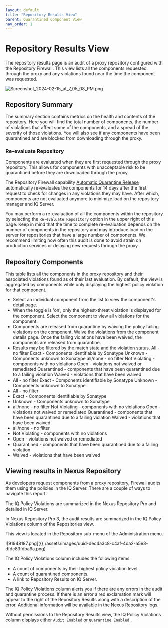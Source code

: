 ```yaml
---
layout: default
title: "Repository Results View"
parent: Quarantined Component View
nav_order: 1
---
```


# Repository Results View

The repository results page is an audit of a proxy repository configured with the Repository Firewall. This view lists all the components requested through the proxy and any violations found near the time the component was requested.

![Screenshot_2024-02-15_at_7_05_08_PM.png](/docs-at-surgery-poc/assets/images/uuid-849decb0-9296-f7d4-d2d6-39a6a0242beb.png)

## Repository Summary

The summary section contains metrics on the health and contents of the repository. Here you will find the total number of components, the number of violations that affect some of the components, and a spread of the severity of those violations. You will also see if any components have been quarantined and are blocked from downloading through the proxy.

### Re-evaluate Repository

Components are evaluated when they are first requested through the proxy repository. This allows for components with unacceptable risk to be quarantined before they are downloaded through the proxy.

The Repository Firewall capability [Automatic Quarantine Release](#UUID-fce7cb93-a2a2-7970-ac89-97dc14c9e891) automatically re-evaluates the components for 14 days after the first request to check for changes in any violations they may have. After which, components are not evaluated anymore to minimize load on the repository manager and IQ Server.

You may perform a re-evaluation of all the components within the repository by selecting the `Re-evaluate Repository` option in the upper right of this page. Keep in mind that the time to complete re-evaluation depends on the number of components in the repository and may introduce load on the server for repositories that have a large number of components. We recommend limiting how often this audit is done to avoid strain on production services or delaying new requests through the proxy.

## Repository Components

This table lists all the components in the proxy repository and their associated violations found as of their last evaluation. By default, the view is aggregated by components while only displaying the highest policy violation for that component.

- Select an individual component from the list to view the component's detail page.
- When the toggle is 'on', only the highest-threat violation is displayed for the component. Select the component to view all violations for the component.
- Components are released from quarantine by waiving the policy failing violations on the component. Waive the violations from the component details page. Once the failing violations have been waived, the components are released from quarantine.
- Results may be filtered by the match state and the violation status. All - no filter Exact - Components identifiable by Sonatype Unknown - Components unknown to Sonatype all/none - no filter Not Violating - components with no violations Open - violations not waived or remediated Quarantined - components that have been quarantined due to a failing violation Waived - violations that have been waived
- All - no filter Exact - Components identifiable by Sonatype Unknown - Components unknown to Sonatype
- All - no filter
- Exact - Components identifiable by Sonatype
- Unknown - Components unknown to Sonatype
- all/none - no filter Not Violating - components with no violations Open - violations not waived or remediated Quarantined - components that have been quarantined due to a failing violation Waived - violations that have been waived
- all/none - no filter
- Not Violating - components with no violations
- Open - violations not waived or remediated
- Quarantined - components that have been quarantined due to a failing violation
- Waived - violations that have been waived

## Viewing results in Nexus Repository

As developers request components from a proxy repository, Firewall audits them using the policies in the IQ Server. There are a couple of ways to navigate this report.

The IQ Policy Violations are summarized in the Nexus Repository Pro and detailed in IQ Server.

In Nexus Repository Pro 3, the audit results are summarized in the IQ Policy Violations column of the Repositories view.

This view is located in the Repository sub-menu of the Administration menu.

![91948187.png]({{ /assets/images/uuid-dec4a3c8-c4af-4da2-a5e3-dfdc83fdba9a.png)

The IQ Policy Violations column includes the following items:

- A count of components by their highest policy violation level.
- A count of quarantined components.
- A link to Repository Results on IQ Server.

The IQ Policy Violations column alerts you if there are any errors in the audit and quarantine process. If there is an error a red exclamation mark will appear to the right of the Repository Results along with a description of the error. Additional information will be available in the Nexus Repository logs.

Without permissions to the Repository Results view, the IQ Policy Violations column displays either `Audit Enabled` or `Quarantine Enabled` .
